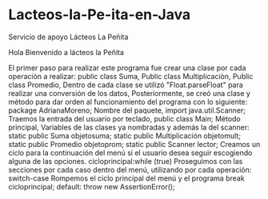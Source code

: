 # Lacteos-la-Pe-ita-en-Java

Servicio de apoyo Lácteos La Peñita

Hola Bienvenido a lácteos la Peñita

El primer paso para realizar este programa fue crear una clase por cada operaciòn a realizar:
public class Suma,
Public class Multiplicaciòn,
Public class Promedio,
Dentro de cada clase se utilizó "Float.parseFloat" para realizar una conversión de los datos,
Posteriormente, se creó una clase y método para dar orden al funcionamiento del programa con lo siguiente:
package AdrianaMoreno; Nombre del paquete,
import java.util.Scanner; Traemos la entrada del usuario por teclado,
public class Main; Método principal,
Variables de las clases ya nombradas y además la del scanner:
static public Suma objetosuma; 
static public Multiplicación objetomult; 
static public Promedio objetoprom; 
static public Scanner lector;
Creamos un ciclo para la continuación del menú si el usuario desea seguir escogiendo alguna de las opciones.
cicloprincipal:while (true) 
Proseguimos con las secciones por cada caso dentro del menú, utilizando por cada operación:
switch-case
Rompemos el ciclo principal del menú y el programa
break cicloprincipal;
default: throw new AssertionError();
​
